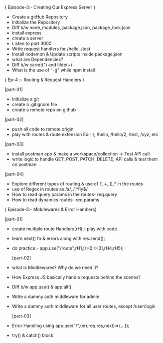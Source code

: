 { Episode-3:- Creating Our Express Server }

- Create a gitHub Repository
- Initialize the Repository
- Diff b/w node_modules, package.json, package_lock.json
- install express
- create a server
- Listen to port 3000
- Write request handlers for /hello, /test
- Install nodemon & Update scripts inside package.json
- what are Dependencies?
- Diff b/w carret(^) and tilde(~)
- What is the use of "-g" while npm install

{ Ep-4 :- Routing & Request Handlers }

[part-01]

- Initialize a git
- create a .gitignore file
- create a remote repo on github

[part-02]

- push all code to remote origin
- play with routes & route extension Ex:- /, /hello, /hello/2, /test, /xyz, etc

[part-03]

- install postman app & make a workspace/collection -> Test API call
- write logic to handle GET, POST, PATCH, DELETE, API calls & test them on postman

[part-04]

- Explore different types of routing & use of ?, +, (),* in the routes
- use of Regex in routes as /a/, /.*fly$/
- How to read query params in the routes- req.query
- How to read dynamics routes- req.params

{ Episode-5:- Middlewares & Error Handlers}

[part-01]

- create multiple route Handlers(rH):- play with code
- learn next() fn & errors along with res.send();
- do practice:- app.use("/route",rH1,[rH2,rH3],rH4,rH5);

  [part-02]

- what is Middlewares? Why do we need it?
- How Express JS basically handle requests behind the scenes?
- Diff b/w app.use() & app.all()
- Write a dummy auth middleware for admin
- Write a dummy auth middleware for all user routes, except /user/login
 
   
  [part-03]
- Error Handling using app.use("/",(err,req,res,next)=>{...});
- try() & catch() block